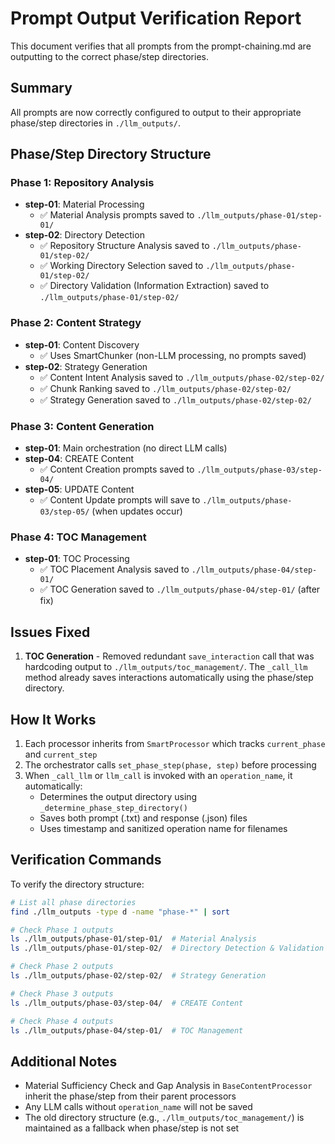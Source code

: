 # Prompt Output Verification Report

This document verifies that all prompts from the prompt-chaining.md are outputting to the correct phase/step directories.

## Summary

All prompts are now correctly configured to output to their appropriate phase/step directories in `./llm_outputs/`.

## Phase/Step Directory Structure

### Phase 1: Repository Analysis
- **step-01**: Material Processing
  - ✅ Material Analysis prompts saved to `./llm_outputs/phase-01/step-01/`
- **step-02**: Directory Detection  
  - ✅ Repository Structure Analysis saved to `./llm_outputs/phase-01/step-02/`
  - ✅ Working Directory Selection saved to `./llm_outputs/phase-01/step-02/`
  - ✅ Directory Validation (Information Extraction) saved to `./llm_outputs/phase-01/step-02/`

### Phase 2: Content Strategy
- **step-01**: Content Discovery
  - ✅ Uses SmartChunker (non-LLM processing, no prompts saved)
- **step-02**: Strategy Generation
  - ✅ Content Intent Analysis saved to `./llm_outputs/phase-02/step-02/`
  - ✅ Chunk Ranking saved to `./llm_outputs/phase-02/step-02/`
  - ✅ Strategy Generation saved to `./llm_outputs/phase-02/step-02/`

### Phase 3: Content Generation
- **step-01**: Main orchestration (no direct LLM calls)
- **step-04**: CREATE Content
  - ✅ Content Creation prompts saved to `./llm_outputs/phase-03/step-04/`
- **step-05**: UPDATE Content
  - ✅ Content Update prompts will save to `./llm_outputs/phase-03/step-05/` (when updates occur)

### Phase 4: TOC Management
- **step-01**: TOC Processing
  - ✅ TOC Placement Analysis saved to `./llm_outputs/phase-04/step-01/`
  - ✅ TOC Generation saved to `./llm_outputs/phase-04/step-01/` (after fix)

## Issues Fixed

1. **TOC Generation** - Removed redundant `save_interaction` call that was hardcoding output to `./llm_outputs/toc_management/`. The `_call_llm` method already saves interactions automatically using the phase/step directory.

## How It Works

1. Each processor inherits from `SmartProcessor` which tracks `current_phase` and `current_step`
2. The orchestrator calls `set_phase_step(phase, step)` before processing
3. When `_call_llm` or `llm_call` is invoked with an `operation_name`, it automatically:
   - Determines the output directory using `_determine_phase_step_directory()`
   - Saves both prompt (.txt) and response (.json) files
   - Uses timestamp and sanitized operation name for filenames

## Verification Commands

To verify the directory structure:
```bash
# List all phase directories
find ./llm_outputs -type d -name "phase-*" | sort

# Check Phase 1 outputs
ls ./llm_outputs/phase-01/step-01/  # Material Analysis
ls ./llm_outputs/phase-01/step-02/  # Directory Detection & Validation

# Check Phase 2 outputs  
ls ./llm_outputs/phase-02/step-02/  # Strategy Generation

# Check Phase 3 outputs
ls ./llm_outputs/phase-03/step-04/  # CREATE Content

# Check Phase 4 outputs
ls ./llm_outputs/phase-04/step-01/  # TOC Management
```

## Additional Notes

- Material Sufficiency Check and Gap Analysis in `BaseContentProcessor` inherit the phase/step from their parent processors
- Any LLM calls without `operation_name` will not be saved
- The old directory structure (e.g., `./llm_outputs/toc_management/`) is maintained as a fallback when phase/step is not set 